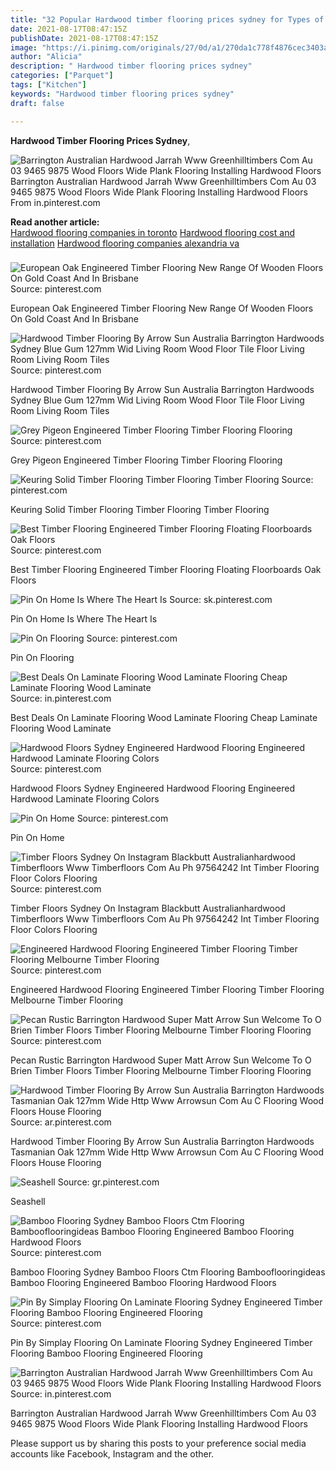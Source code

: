 ```yaml
---
title: "32 Popular Hardwood timber flooring prices sydney for Types of Floor"
date: 2021-08-17T08:47:15Z
publishDate: 2021-08-17T08:47:15Z
image: "https://i.pinimg.com/originals/27/0d/a1/270da1c778f4876cec3403acdb1a7cff.jpg"
author: "Alicia"
description: " Hardwood timber flooring prices sydney"
categories: ["Parquet"]
tags: ["Kitchen"]
keywords: "Hardwood timber flooring prices sydney"
draft: false

---
```

<!-- Head tag Code -->
**Hardwood Timber Flooring Prices Sydney**, 

![Barrington Australian Hardwood Jarrah Www Greenhilltimbers Com Au 03 9465 9875 Wood Floors Wide Plank Flooring Installing Hardwood Floors](https://i.pinimg.com/originals/27/0d/a1/270da1c778f4876cec3403acdb1a7cff.jpg "Barrington Australian Hardwood Jarrah Www Greenhilltimbers Com Au 03 9465 9875 Wood Floors Wide Plank Flooring Installing Hardwood Floors")
Barrington Australian Hardwood Jarrah Www Greenhilltimbers Com Au 03 9465 9875 Wood Floors Wide Plank Flooring Installing Hardwood Floors From in.pinterest.com

**Read another article:**  
[Hardwood flooring companies in toronto](/hardwood-flooring-companies-in-toronto/)
[Hardwood flooring cost and installation](/hardwood-flooring-cost-and-installation/)
[Hardwood flooring companies alexandria va](/hardwood-flooring-companies-alexandria-va/)




### 

 


![European Oak Engineered Timber Flooring New Range Of Wooden Floors On Gold Coast And In Brisbane](https://i.pinimg.com/originals/98/00/e5/9800e59a707d532fc7db8fde6cc54164.jpg "European Oak Engineered Timber Flooring New Range Of Wooden Floors On Gold Coast And In Brisbane")
Source: pinterest.com

European Oak Engineered Timber Flooring New Range Of Wooden Floors On Gold Coast And In Brisbane  

![Hardwood Timber Flooring By Arrow Sun Australia Barrington Hardwoods Sydney Blue Gum 127mm Wid Living Room Wood Floor Tile Floor Living Room Living Room Tiles](https://i.pinimg.com/736x/2e/f9/b9/2ef9b9eca1d2c3039b3ac90cdae77765--timber-flooring-floor-finishes.jpg "Hardwood Timber Flooring By Arrow Sun Australia Barrington Hardwoods Sydney Blue Gum 127mm Wid Living Room Wood Floor Tile Floor Living Room Living Room Tiles")
Source: pinterest.com

Hardwood Timber Flooring By Arrow Sun Australia Barrington Hardwoods Sydney Blue Gum 127mm Wid Living Room Wood Floor Tile Floor Living Room Living Room Tiles  

![Grey Pigeon Engineered Timber Flooring Timber Flooring Flooring](https://i.pinimg.com/564x/bb/c6/21/bbc621def24afa8de1a895ad27997506.jpg "Grey Pigeon Engineered Timber Flooring Timber Flooring Flooring")
Source: pinterest.com

Grey Pigeon Engineered Timber Flooring Timber Flooring Flooring  

![Keuring Solid Timber Flooring Timber Flooring Timber Flooring](https://i.pinimg.com/originals/2c/9f/7b/2c9f7bec5324986e9d12964a4a1cbfe2.jpg "Keuring Solid Timber Flooring Timber Flooring Timber Flooring")
Source: pinterest.com

Keuring Solid Timber Flooring Timber Flooring Timber Flooring  

![Best Timber Flooring Engineered Timber Flooring Floating Floorboards Oak Floors](https://i.pinimg.com/originals/e0/9c/94/e09c9495e79b9d0f925a49e1ac5f9ffc.jpg "Best Timber Flooring Engineered Timber Flooring Floating Floorboards Oak Floors")
Source: pinterest.com

Best Timber Flooring Engineered Timber Flooring Floating Floorboards Oak Floors  

![Pin On Home Is Where The Heart Is](https://i.pinimg.com/originals/3e/26/cc/3e26cc0d0198f122b4c1baa9e48697ab.jpg "Pin On Home Is Where The Heart Is")
Source: sk.pinterest.com

Pin On Home Is Where The Heart Is  

![Pin On Flooring](https://i.pinimg.com/originals/7f/5e/84/7f5e845f83d43c25bf86a772ad8c7f5f.jpg "Pin On Flooring")
Source: pinterest.com

Pin On Flooring  

![Best Deals On Laminate Flooring Wood Laminate Flooring Cheap Laminate Flooring Wood Laminate](https://i.pinimg.com/originals/4d/8b/51/4d8b5112736a87ce3bf390a1f27396fc.jpg "Best Deals On Laminate Flooring Wood Laminate Flooring Cheap Laminate Flooring Wood Laminate")
Source: in.pinterest.com

Best Deals On Laminate Flooring Wood Laminate Flooring Cheap Laminate Flooring Wood Laminate  

![Hardwood Floors Sydney Engineered Hardwood Flooring Engineered Hardwood Laminate Flooring Colors](https://i.pinimg.com/474x/47/93/ae/4793ae59dbed3714e22d76fb64115938.jpg "Hardwood Floors Sydney Engineered Hardwood Flooring Engineered Hardwood Laminate Flooring Colors")
Source: pinterest.com

Hardwood Floors Sydney Engineered Hardwood Flooring Engineered Hardwood Laminate Flooring Colors  

![Pin On Home](https://i.pinimg.com/originals/f5/6b/b7/f56bb747f7c4800b432c90b78a437a27.jpg "Pin On Home")
Source: pinterest.com

Pin On Home  

![Timber Floors Sydney On Instagram Blackbutt Australianhardwood Timberfloors Www Timberfloors Com Au Ph 97564242 Int Timber Flooring Floor Colors Flooring](https://i.pinimg.com/736x/ee/f4/f0/eef4f0bb416efc968f9cff2b334a7fe9.jpg "Timber Floors Sydney On Instagram Blackbutt Australianhardwood Timberfloors Www Timberfloors Com Au Ph 97564242 Int Timber Flooring Floor Colors Flooring")
Source: pinterest.com

Timber Floors Sydney On Instagram Blackbutt Australianhardwood Timberfloors Www Timberfloors Com Au Ph 97564242 Int Timber Flooring Floor Colors Flooring  

![Engineered Hardwood Flooring Engineered Timber Flooring Timber Flooring Melbourne Timber Flooring](https://i.pinimg.com/originals/a7/12/ba/a712baae4fc86f4297bfb0b91a1bc145.jpg "Engineered Hardwood Flooring Engineered Timber Flooring Timber Flooring Melbourne Timber Flooring")
Source: pinterest.com

Engineered Hardwood Flooring Engineered Timber Flooring Timber Flooring Melbourne Timber Flooring  

![Pecan Rustic Barrington Hardwood Super Matt Arrow Sun Welcome To O Brien Timber Floors Timber Flooring Melbourne Timber Flooring Flooring](https://i.pinimg.com/originals/42/12/b2/4212b2f5c5d5cfcef2ce97ee9e0e19d7.jpg "Pecan Rustic Barrington Hardwood Super Matt Arrow Sun Welcome To O Brien Timber Floors Timber Flooring Melbourne Timber Flooring Flooring")
Source: pinterest.com

Pecan Rustic Barrington Hardwood Super Matt Arrow Sun Welcome To O Brien Timber Floors Timber Flooring Melbourne Timber Flooring Flooring  

![Hardwood Timber Flooring By Arrow Sun Australia Barrington Hardwoods Tasmanian Oak 127mm Wide Http Www Arrowsun Com Au C Flooring Wood Floors House Flooring](https://i.pinimg.com/originals/22/89/9a/22899a2dc5ba74929f7fb0a6b4e58a57.jpg "Hardwood Timber Flooring By Arrow Sun Australia Barrington Hardwoods Tasmanian Oak 127mm Wide Http Www Arrowsun Com Au C Flooring Wood Floors House Flooring")
Source: ar.pinterest.com

Hardwood Timber Flooring By Arrow Sun Australia Barrington Hardwoods Tasmanian Oak 127mm Wide Http Www Arrowsun Com Au C Flooring Wood Floors House Flooring  

![Seashell](https://i.pinimg.com/originals/c9/03/53/c90353ed65661635a1c7c9b0f1084872.jpg "Seashell")
Source: gr.pinterest.com

Seashell  

![Bamboo Flooring Sydney Bamboo Floors Ctm Flooring Bambooflooringideas Bamboo Flooring Engineered Bamboo Flooring Hardwood Floors](https://i.pinimg.com/736x/e6/bf/db/e6bfdb308f498e2bbe0d71e180e5c06c.jpg "Bamboo Flooring Sydney Bamboo Floors Ctm Flooring Bambooflooringideas Bamboo Flooring Engineered Bamboo Flooring Hardwood Floors")
Source: pinterest.com

Bamboo Flooring Sydney Bamboo Floors Ctm Flooring Bambooflooringideas Bamboo Flooring Engineered Bamboo Flooring Hardwood Floors  

![Pin By Simplay Flooring On Laminate Flooring Sydney Engineered Timber Flooring Bamboo Flooring Engineered Flooring](https://i.pinimg.com/originals/c6/f5/09/c6f50983ad5c69d74c0b81b8e7031484.png "Pin By Simplay Flooring On Laminate Flooring Sydney Engineered Timber Flooring Bamboo Flooring Engineered Flooring")
Source: pinterest.com

Pin By Simplay Flooring On Laminate Flooring Sydney Engineered Timber Flooring Bamboo Flooring Engineered Flooring  

![Barrington Australian Hardwood Jarrah Www Greenhilltimbers Com Au 03 9465 9875 Wood Floors Wide Plank Flooring Installing Hardwood Floors](https://i.pinimg.com/originals/27/0d/a1/270da1c778f4876cec3403acdb1a7cff.jpg "Barrington Australian Hardwood Jarrah Www Greenhilltimbers Com Au 03 9465 9875 Wood Floors Wide Plank Flooring Installing Hardwood Floors")
Source: in.pinterest.com

Barrington Australian Hardwood Jarrah Www Greenhilltimbers Com Au 03 9465 9875 Wood Floors Wide Plank Flooring Installing Hardwood Floors  

Please support us by sharing this posts to your preference social media accounts like Facebook, Instagram and the other.

